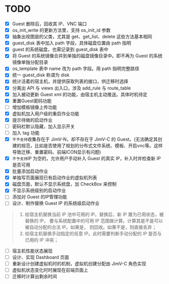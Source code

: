 # TODO

- [x] Guest 删除后，回收其 IP、VNC 端口
- [x] os_init_write 的更新方法里，支持 os_init_id 参数
- [x] 抽象出视图层的父类，尤其是 get、get_list、delete 这些方法基本相同
- [x] guest_disk 表中加入 path 字段，具体磁盘位置由 path 指明
- [x] guest 的系统磁盘，也需记录到 guest_disk 表中
- [x] 将 Guest 的系统镜像合并到单独的磁盘镜像目录中。即不再为 Guest 的系统镜像单独分配目录
- [x] os_template 表中 name 改为 path 字段。用 path 指明完整路径
- [x] 统一 guest_disk 称谓为 disk
- [x] 统计活着的宿主机，并提供获取列表的接口，供迁移时选择
- [x] 分离出 API 与 views 出入口，涉及 add_rule 与 route_table
- [x] 加入被动更新 Guest xml 的功能，由宿主机主动推送。具体时机待定
- [x] 重置Guest密码功能
- [ ] 增加模板镜像上传功能
- [x] 虚拟机加入用户级的重启作业功能
- [x] 提示待做的启动作业
- [ ] 密码栏默认隐藏，加入显示开关
- [ ] 加入 tag 功能
- [x] `不予支持`收集存在于 JimV-N，却不存在于 JimV-C 的 Guest。(无法确定其创建的规范，比如是否使用了规划的分布式文件系统、模板、开启vnc等。这样导致迁移、重置密码、前端ICON显示有问题)
- [x] `不予支持`IP 为空的，允许用户手动补入 Guest 的真实 IP，补入时并检查新 IP 是否可用
- [x] 批量添加启动作业
- [x] 单独写页面展现已有启动作业的虚拟机列表
- [x] 磁盘页面，默认不显示系统盘，加 CheckBox 来控制
- [x] 不显示系统级别的启动作业
- [ ] 添加对 Guest 的IP管理功能
- [ ] 设计、制作替换 Guest IP 的系统级启动作业
> 1. 给宿主机替换当前 IP 池中可用的 IP。替换后，新 IP 置为已用状态，被替换的 IP，
> 要与系统配置中的可用 IP 范围做计算。计算其是不是可以被自动分配的合法 IP。如果是，
> 则回收。如果不是，则直接丢弃；
> 2. 给宿主机替换手动指定的任意 IP。此时需要判断手动分配的 IP 是否与已用的 IP 冲突；
- [ ] 宿主机性能状态展现
- [ ] 设计、实现 Dashboard 页面
- [ ] 重新设计创建虚拟机时的机制，虚拟机创建分配由 JimV-C 角色实现
- [ ] 虚拟机状态变化时时展现在前端页面上
- [ ] 迁移时计算出剩余时间
